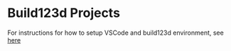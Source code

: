 # Build123d Projects

For instructions for how to setup VSCode and build123d environment, see [here](https://github.com/microcontrollersig/build123fromscratch)

